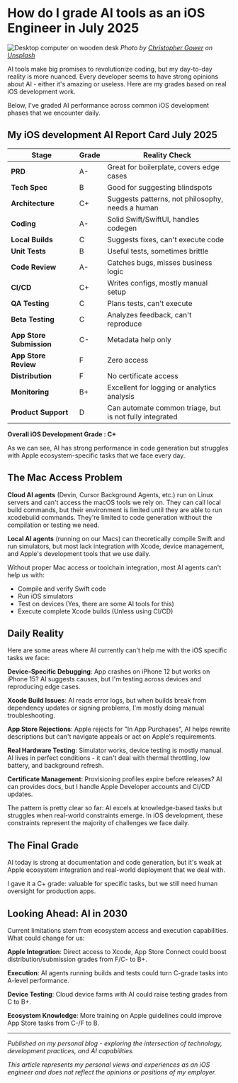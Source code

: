 # How do I grade AI tools as an iOS Engineer in July 2025

![Desktop computer on wooden desk](https://images.unsplash.com/photo-1498050108023-c5249f4df085?ixlib=rb-4.0.3&ixid=M3wxMjA3fDB8MHxwaG90by1wYWdlfHx8fGVufDB8fHx8fA%3D%3D&auto=format&fit=crop&w=2072&q=80)
*Photo by [Christopher Gower](https://unsplash.com/@cgower) on [Unsplash](https://unsplash.com/photos/a-desktop-computer-sitting-on-top-of-a-wooden-desk-PoL7eR-p4Z0)*

AI tools make big promises to revolutionize coding, but my day-to-day reality is more nuanced. Every developer seems to have strong opinions about AI - either it's amazing or useless. Here are my grades based on real iOS development work.

Below, I've graded AI performance across common iOS development phases that we encounter daily.

## My iOS development AI Report Card July 2025

| Stage | Grade | Reality Check |
|-------|-------|---------------|
| **PRD** | A- | Great for boilerplate, covers edge cases |
| **Tech Spec** | B | Good for suggesting blindspots |
| **Architecture** | C+ | Suggests patterns, not philosophy, needs a human |
| **Coding** | A- | Solid Swift/SwiftUI, handles codegen |
| **Local Builds** | C | Suggests fixes, can't execute code |
| **Unit Tests** | B | Useful tests, sometimes brittle |
| **Code Review** | A- | Catches bugs, misses business logic |
| **CI/CD** | C+ | Writes configs, mostly manual setup |
| **QA Testing** | C | Plans tests, can't execute |
| **Beta Testing** | C | Analyzes feedback, can't reproduce |
| **App Store Submission** | C- | Metadata help only |  
| **App Store Review** | F | Zero access |
| **Distribution** | F | No certificate access |
| **Monitoring** | B+ | Excellent for logging or analytics analysis |
| **Product Support** | D | Can automate common triage, but is not fully integrated |

**Overall iOS Development Grade : C+**

As we can see, AI has strong performance in code generation but struggles with Apple ecosystem-specific tasks that we face every day.

## The Mac Access Problem

**Cloud AI agents** (Devin, Cursor Background Agents, etc.) run on Linux servers and can't access the macOS tools we rely on. They can call local build commands, but their environment is limited until they are able to run xcodebuild commands. They're limited to code generation without the compilation or testing we need.

**Local AI agents** (running on our Macs) can theoretically compile Swift and run simulators, but most lack integration with Xcode, device management, and Apple's development tools that we use daily.

Without proper Mac access or toolchain integration, most AI agents can't help us with:

- Compile and verify Swift code
- Run iOS simulators 
- Test on devices (Yes, there are some AI tools for this)
- Execute complete Xcode builds (Unless using CI/CD)

## Daily Reality

Here are some areas where AI currently can't help me with the iOS specific tasks we face:

**Device-Specific Debugging**: App crashes on iPhone 12 but works on iPhone 15? AI suggests causes, but I'm testing across devices and reproducing edge cases.

**Xcode Build Issues**: AI reads error logs, but when builds break from dependency updates or signing problems, I'm mostly doing manual troubleshooting.

**App Store Rejections**: Apple rejects for "In App Purchases", AI helps rewrite descriptions but can't navigate appeals or act on Apple's requirements.

**Real Hardware Testing**: Simulator works, device testing is mostly manual. AI lives in perfect conditions - it can't deal with thermal throttling, low battery, and background refresh.

**Certificate Management**: Provisioning profiles expire before releases? AI can provides docs, but I handle Apple Developer accounts and CI/CD updates.

The pattern is pretty clear so far: AI excels at knowledge-based tasks but struggles when real-world constraints emerge. In iOS development, these constraints represent the majority of challenges we face daily.

## The Final Grade

AI today is strong at documentation and code generation, but it's weak at Apple ecosystem integration and real-world deployment that we deal with.

I gave it a C+ grade: valuable for specific tasks, but we still need human oversight for production apps.

## Looking Ahead: AI in 2030

Current limitations stem from ecosystem access and execution capabilities. What could change for us:

**Apple Integration**: Direct access to Xcode, App Store Connect could boost distribution/submission grades from F/C- to B+.

**Execution**: AI agents running builds and tests could turn C-grade tasks into A-level performance.

**Device Testing**: Cloud device farms with AI could raise testing grades from C to B+.

**Ecosystem Knowledge**: More training on Apple guidelines could improve App Store tasks from C-/F to B.

---

*Published on my personal blog - exploring the intersection of technology, development practices, and AI capabilities.*

*This article represents my personal views and experiences as an iOS engineer and does not reflect the opinions or positions of my employer.*